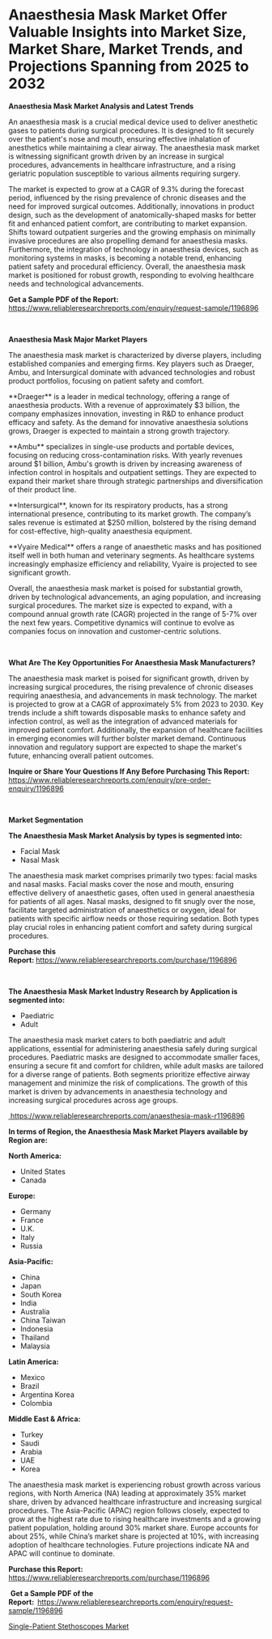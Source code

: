 <p><h1>Anaesthesia Mask Market Offer Valuable Insights into Market Size, Market Share, Market Trends, and Projections Spanning from 2025 to 2032</h1></p><p><strong>Anaesthesia Mask Market Analysis and Latest Trends</strong></p>
<p><p>An anaesthesia mask is a crucial medical device used to deliver anesthetic gases to patients during surgical procedures. It is designed to fit securely over the patient's nose and mouth, ensuring effective inhalation of anesthetics while maintaining a clear airway. The anaesthesia mask market is witnessing significant growth driven by an increase in surgical procedures, advancements in healthcare infrastructure, and a rising geriatric population susceptible to various ailments requiring surgery.</p><p>The market is expected to grow at a CAGR of 9.3% during the forecast period, influenced by the rising prevalence of chronic diseases and the need for improved surgical outcomes. Additionally, innovations in product design, such as the development of anatomically-shaped masks for better fit and enhanced patient comfort, are contributing to market expansion. Shifts toward outpatient surgeries and the growing emphasis on minimally invasive procedures are also propelling demand for anaesthesia masks. Furthermore, the integration of technology in anaesthesia devices, such as monitoring systems in masks, is becoming a notable trend, enhancing patient safety and procedural efficiency. Overall, the anaesthesia mask market is positioned for robust growth, responding to evolving healthcare needs and technological advancements.</p></p>
<p><strong>Get a Sample PDF of the Report:&nbsp;</strong> <a href="https://www.reliableresearchreports.com/enquiry/request-sample/1196896?utm_campaign=2646&utm_medium=2&utm_source=Github&utm_content=ia&utm_term=05032025&utm_id=anaesthesia-mask">https://www.reliableresearchreports.com/enquiry/request-sample/1196896</a></p>
<p>&nbsp;</p>
<p><strong>Anaesthesia Mask Major Market Players</strong></p>
<p><p>The anaesthesia mask market is characterized by diverse players, including established companies and emerging firms. Key players such as Draeger, Ambu, and Intersurgical dominate with advanced technologies and robust product portfolios, focusing on patient safety and comfort.</p><p>**Draeger** is a leader in medical technology, offering a range of anaesthesia products. With a revenue of approximately $3 billion, the company emphasizes innovation, investing in R&D to enhance product efficacy and safety. As the demand for innovative anaesthesia solutions grows, Draeger is expected to maintain a strong growth trajectory.</p><p>**Ambu** specializes in single-use products and portable devices, focusing on reducing cross-contamination risks. With yearly revenues around $1 billion, Ambu's growth is driven by increasing awareness of infection control in hospitals and outpatient settings. They are expected to expand their market share through strategic partnerships and diversification of their product line.</p><p>**Intersurgical**, known for its respiratory products, has a strong international presence, contributing to its market growth. The company’s sales revenue is estimated at $250 million, bolstered by the rising demand for cost-effective, high-quality anaesthesia equipment.</p><p>**Vyaire Medical** offers a range of anaesthetic masks and has positioned itself well in both human and veterinary segments. As healthcare systems increasingly emphasize efficiency and reliability, Vyaire is projected to see significant growth.</p><p>Overall, the anaesthesia mask market is poised for substantial growth, driven by technological advancements, an aging population, and increasing surgical procedures. The market size is expected to expand, with a compound annual growth rate (CAGR) projected in the range of 5-7% over the next few years. Competitive dynamics will continue to evolve as companies focus on innovation and customer-centric solutions.</p></p>
<p>&nbsp;</p>
<p><strong>What Are The Key Opportunities For Anaesthesia Mask Manufacturers?</strong></p>
<p><p>The anaesthesia mask market is poised for significant growth, driven by increasing surgical procedures, the rising prevalence of chronic diseases requiring anaesthesia, and advancements in mask technology. The market is projected to grow at a CAGR of approximately 5% from 2023 to 2030. Key trends include a shift towards disposable masks to enhance safety and infection control, as well as the integration of advanced materials for improved patient comfort. Additionally, the expansion of healthcare facilities in emerging economies will further bolster market demand. Continuous innovation and regulatory support are expected to shape the market's future, enhancing overall patient outcomes.</p></p>
<p><strong>Inquire or Share Your Questions If Any Before Purchasing This Report:</strong> <a href="https://www.reliableresearchreports.com/enquiry/pre-order-enquiry/1196896?utm_campaign=2646&utm_medium=2&utm_source=Github&utm_content=ia&utm_term=05032025&utm_id=anaesthesia-mask">https://www.reliableresearchreports.com/enquiry/pre-order-enquiry/1196896</a></p>
<p>&nbsp;</p>
<p><strong>Market Segmentation</strong></p>
<p><strong>The Anaesthesia Mask Market Analysis by types is segmented into:</strong></p>
<p><ul><li>Facial Mask</li><li>Nasal Mask</li></ul></p>
<p><p>The anaesthesia mask market comprises primarily two types: facial masks and nasal masks. Facial masks cover the nose and mouth, ensuring effective delivery of anaesthetic gases, often used in general anaesthesia for patients of all ages. Nasal masks, designed to fit snugly over the nose, facilitate targeted administration of anaesthetics or oxygen, ideal for patients with specific airflow needs or those requiring sedation. Both types play crucial roles in enhancing patient comfort and safety during surgical procedures.</p></p>
<p><strong>Purchase this Report:&nbsp;</strong><a href="https://www.reliableresearchreports.com/purchase/1196896?utm_campaign=2646&utm_medium=2&utm_source=Github&utm_content=ia&utm_term=05032025&utm_id=anaesthesia-mask">https://www.reliableresearchreports.com/purchase/1196896</a></p>
<p>&nbsp;</p>
<p><strong>The Anaesthesia Mask Market Industry Research by Application is segmented into:</strong></p>
<p><ul><li>Paediatric</li><li>Adult</li></ul></p>
<p><p>The anaesthesia mask market caters to both paediatric and adult applications, essential for administering anaesthesia safely during surgical procedures. Paediatric masks are designed to accommodate smaller faces, ensuring a secure fit and comfort for children, while adult masks are tailored for a diverse range of patients. Both segments prioritize effective airway management and minimize the risk of complications. The growth of this market is driven by advancements in anaesthesia technology and increasing surgical procedures across age groups.</p></p>
<p><a href="https://www.reliableresearchreports.com/anaesthesia-mask-r1196896?utm_campaign=2646&utm_medium=2&utm_source=Github&utm_content=ia&utm_term=05032025&utm_id=anaesthesia-mask">&nbsp;https://www.reliableresearchreports.com/anaesthesia-mask-r1196896</a></p>
<p><strong>In terms of Region, the Anaesthesia Mask Market Players available by Region are:</strong></p>
<p>
    <p> <strong> North America: </strong>
        <ul>
            <li>United States</li>
            <li>Canada</li>
        </ul>
        </p> 
    <p> <strong> Europe: </strong>
        <ul>
            <li>Germany</li>
            <li>France</li>
            <li>U.K.</li>
            <li>Italy</li>
            <li>Russia</li>
        </ul>
        </p> 
    <p> <strong> Asia-Pacific: </strong>
        <ul>
            <li>China</li>
            <li>Japan</li>
            <li>South Korea</li>
            <li>India</li>
            <li>Australia</li>
            <li>China Taiwan</li>
            <li>Indonesia</li>
            <li>Thailand</li>
            <li>Malaysia</li>
        </ul>
        </p> 
    <p> <strong> Latin America: </strong>
        <ul>
            <li>Mexico</li>
            <li>Brazil</li>
            <li>Argentina Korea</li>
            <li>Colombia</li>
        </ul>
        </p> 
    <p> <strong> Middle East & Africa: </strong>
        <ul>
            <li>Turkey</li>
            <li>Saudi</li>
            <li>Arabia</li>
            <li>UAE</li>
            <li>Korea</li>
        </ul>
    </p>
    </p>
<p><p>The anaesthesia mask market is experiencing robust growth across various regions, with North America (NA) leading at approximately 35% market share, driven by advanced healthcare infrastructure and increasing surgical procedures. The Asia-Pacific (APAC) region follows closely, expected to grow at the highest rate due to rising healthcare investments and a growing patient population, holding around 30% market share. Europe accounts for about 25%, while China’s market share is projected at 10%, with increasing adoption of healthcare technologies. Future projections indicate NA and APAC will continue to dominate.</p></p>
<p><strong>Purchase this Report: </strong><a href="https://www.reliableresearchreports.com/purchase/1196896?utm_campaign=2646&utm_medium=2&utm_source=Github&utm_content=ia&utm_term=05032025&utm_id=anaesthesia-mask">https://www.reliableresearchreports.com/purchase/1196896</a></p>
<p>&nbsp;<strong>Get a Sample PDF of the Report:&nbsp;&nbsp;</strong><a href="https://www.reliableresearchreports.com/enquiry/request-sample/1196896?utm_campaign=2646&utm_medium=2&utm_source=Github&utm_content=ia&utm_term=05032025&utm_id=anaesthesia-mask">https://www.reliableresearchreports.com/enquiry/request-sample/1196896</a></p>
<p><strong></strong></p>
<p><p><a href="https://github.com/mathastilley812967/Market-Research-Report-List-1/blob/main/single-patient-stethoscopes-market.md?utm_campaign=2646&utm_medium=2&utm_source=Github&utm_content=ia&utm_term=05032025&utm_id=anaesthesia-mask">Single-Patient Stethoscopes Market</a></p></p>